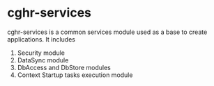 cghr-services
=============

cghr-services is a common services module used as a base to create applications.
It includes

1. Security module
2. DataSync module
3. DbAccess and DbStore modules
4. Context Startup tasks execution module
